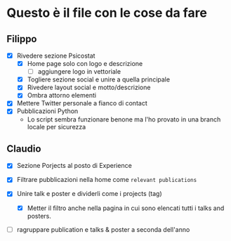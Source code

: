# Questo è il file con le cose da fare

## Filippo

- [x] Rivedere sezione Psicostat
    - [x] Home page solo con logo e descrizione
      - [ ] aggiungere logo in vettoriale
    - [x] Togliere sezione social e unire a quella principale
    - [x] Rivedere layout social e motto/descrizione
    - [x] Ombra attorno elementi
- [x] Mettere Twitter personale a fianco di contact
- [x] Pubblicazioni Python
    - Lo script sembra funzionare benone ma l'ho provato in una branch locale per sicurezza

## Claudio

- [x] Sezione Porjects al posto di Experience
- [x] Filtrare pubblicazioni nella home come `relevant publications`
- [x] Unire talk e poster e dividerli come i projects (tag)
    -[x] Metter il filtro anche nella pagina in cui sono elencati tutti i talks and posters.

- [ ] ragruppare publication e talks & poster a seconda dell'anno
    